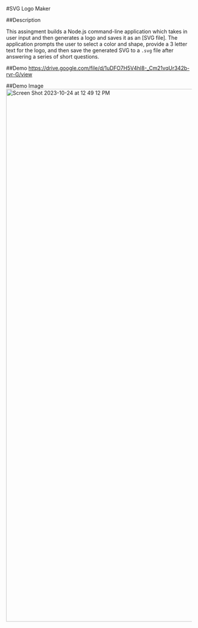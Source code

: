 #SVG Logo Maker

##Description

This assingment builds a Node.js command-line application which takes in user input and then generates a logo and saves it as
an [SVG file]. The application prompts the user to select a color and shape, provide a 3 letter text for the logo, 
and then save the generated SVG to a `.svg` file after answering a series of short questions.

##Demo
https://drive.google.com/file/d/1uDFO7H5V4hl8-_Cm21vqUr342b-rvr-G/view

##Demo Image
<img width="1440" alt="Screen Shot 2023-10-24 at 12 49 12 PM" src="https://github.com/ramendosanjh/SVG-Logo-Maker/assets/134460692/716c6df7-8a42-42bc-92c4-09e2d8510447">
